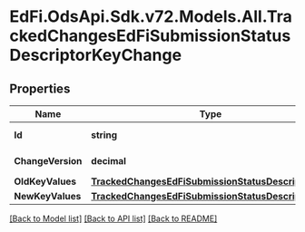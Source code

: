# EdFi.OdsApi.Sdk.v72.Models.All.TrackedChangesEdFiSubmissionStatusDescriptorKeyChange

## Properties

Name | Type | Description | Notes
------------ | ------------- | ------------- | -------------
**Id** | **string** | Resource identifier | [optional] 
**ChangeVersion** | **decimal** | Change version | [optional] 
**OldKeyValues** | [**TrackedChangesEdFiSubmissionStatusDescriptorKey**](TrackedChangesEdFiSubmissionStatusDescriptorKey.md) |  | [optional] 
**NewKeyValues** | [**TrackedChangesEdFiSubmissionStatusDescriptorKey**](TrackedChangesEdFiSubmissionStatusDescriptorKey.md) |  | [optional] 

[[Back to Model list]](../../README.md#documentation-for-models) [[Back to API list]](../../README.md#documentation-for-api-endpoints) [[Back to README]](../../README.md)

